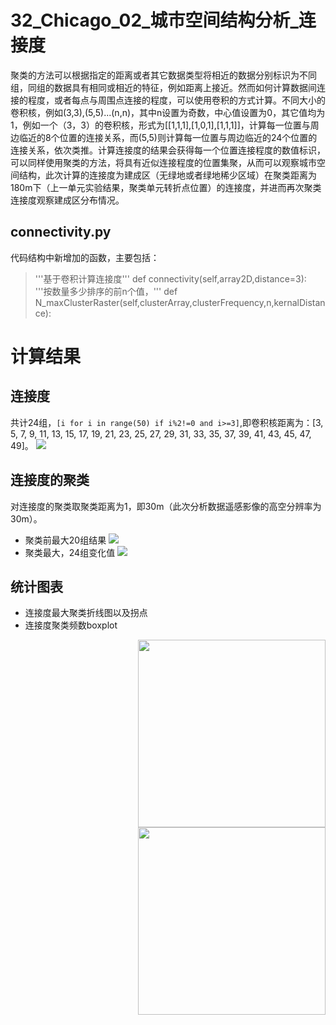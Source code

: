 # 32_Chicago_02_城市空间结构分析_连接度
聚类的方法可以根据指定的距离或者其它数据类型将相近的数据分别标识为不同组，同组的数据具有相同或相近的特征，例如距离上接近。然而如何计算数据间连接的程度，或者每点与周围点连接的程度，可以使用卷积的方式计算。不同大小的卷积核，例如(3,3),(5,5)...(n,n)，其中n设置为奇数，中心值设置为0，其它值均为1，例如一个（3，3）的卷积核，形式为[[1,1,1],[1,0,1],[1,1,1]]，计算每一位置与周边临近的8个位置的连接关系，而(5,5)则计算每一位置与周边临近的24个位置的连接关系，依次类推。计算连接度的结果会获得每一个位置连接程度的数值标识，可以同样使用聚类的方法，将具有近似连接程度的位置集聚，从而可以观察城市空间结构，此次计算的连接度为建成区（无绿地或者绿地稀少区域）在聚类距离为180m下（上一单元实验结果，聚类单元转折点位置）的连接度，并进而再次聚类连接度观察建成区分布情况。

## connectivity.py
代码结构中新增加的函数，主要包括：
> '''基于卷积计算连接度'''    def connectivity(self,array2D,distance=3):
> '''按数量多少排序的前n个值，''' def N_maxClusterRaster(self,clusterArray,clusterFrequency,n,kernalDistance):

# 计算结果
## 连接度
共计24组，```[i for i in range(50) if i%2!=0 and i>=3]```,即卷积核距离为：[3, 5, 7, 9, 11, 13, 15, 17, 19, 21, 23, 25, 27, 29, 31, 33, 35, 37, 39, 41, 43, 45, 47, 49]。
![](https://github.com/richieBao/python-urbanPlanning/blob/master/images/32_3.jpg)

## 连接度的聚类
对连接度的聚类取聚类距离为1，即30m（此次分析数据遥感影像的高空分辨率为30m）。
* 聚类前最大20组结果
![](https://github.com/richieBao/python-urbanPlanning/blob/master/images/32_4.jpg)
* 聚类最大，24组变化值
![](https://github.com/richieBao/python-urbanPlanning/blob/master/images/32_5.jpg)

## 统计图表
* 连接度最大聚类折线图以及拐点
* 连接度聚类频数boxplot
<img src="https://github.com/richieBao/python-urbanPlanning/blob/master/images/31_1.jpg" width="300" align="right">
<img src="https://github.com/richieBao/python-urbanPlanning/blob/master/images/32_2.jpg" width="300" align="right">
